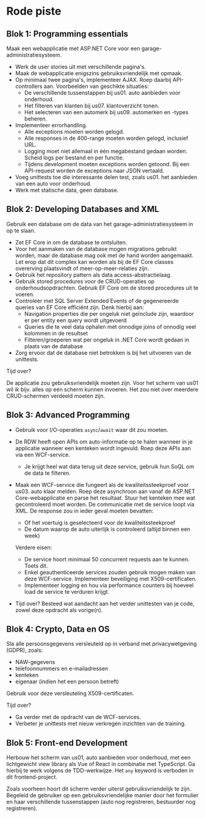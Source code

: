 # Rode piste

## Blok 1: Programming essentials

Maak een webapplicatie met ASP.NET Core voor een garage-administratiesysteem.

* Werk de user stories uit met verschillende pagina's.
* Maak de webapplicatie enigszins gebruiksvriendelijk met opmaak.
* Op minimaal twee pagina's, implementeer AJAX. Roep daarbij API-controllers aan. Voorbeelden van geschikte situaties:
  * De verschillende tussenstappen bij us01. auto aanbieden voor onderhoud.
  * Het filteren van klanten bij us07. klantoverzicht tonen.
  * Het selecteren van een automerk bij us09. automerken en -types beheren.
* Implementeer errorhandling.
  * Alle exceptions moeten worden gelogd.
  * Alle responses in de 400-range moeten worden gelogd, inclusief URL.
  * Logging moet niet allemaal in één megabestand gedaan worden. Scheid logs per bestand en per functie.
  * Tijdens development moeten exceptions worden getoond. Bij een API-request worden de exceptions naar JSON vertaald.
* Voeg unittests toe die interessante delen test, zoals us01. het aanbieden van een auto voor onderhoud.
* Werk met statische data, geen database.

## Blok 2: Developing Databases and XML

Gebruik een database om de data van het garage-administratiesysteem in op te slaan.

* Zet EF Core in om de database te ontsluiten.
* Voor het aanmaken van de database mogen migrations gebruikt worden, maar de database mag ook met de hand worden aangemaakt. Let erop dat dit complex kan worden als bij de EF Core classes overerving plaatsvindt of meer-op-meer-relaties zijn.
* Gebruik het repository pattern als data access-abstractielaag.
* Gebruik stored procedures voor de CRUD-operaties op onderhoudsopdrachten. Gebruik EF Core om de stored procedures uit te voeren.
* Controleer met SQL Server Extended Events of de gegenereerde queries van EF Core efficiënt zijn. Denk hierbij aan:
  * Navigation properties die per ongeluk niet geïnclude zijn, waardoor er per entity een query wordt uitgevoerd
  * Queries die te veel data ophalen met onnodige joins of onnodig veel kolommen in de resultset
  * Filteren/groeperen wat per ongeluk in .NET Core wordt gedaan in plaats van de database
* Zorg ervoor dat de database niet betrokken is bij het uitvoeren van de unittests.

Tijd over?

De applicatie zou gebruiksvriendelijk moeten zijn. Voor het scherm van us01 wil ik bijv. alles op eén scherm kunnen invoeren. Het zou niet over meerdere CRUD-schermen verdeeld moeten zijn.

## Blok 3: Advanced Programming

* Gebruik voor I/O-operaties `async`/`await` waar dit zou moeten.
* De RDW heeft open APIs om auto-informatie op te halen wanneer in je applicatie wanneer een kenteken wordt ingevuld. Roep deze APIs aan via een WCF-service.
  * Je krijgt heel wat data terug uit deze service, gebruik hun SoQL om de data te filteren.
* Maak een WCF-service die fungeert als de kwaliteitssteekproef voor us03. auto klaar melden. Roep deze asynchroon aan vanaf de ASP.NET Core-webapplicatie en parse het resultaat. Stuur het kenteken mee wat gecontroleerd moet worden. De communicatie met de service loopt via XML. De response zou in ieder geval moeten bevatten:
  * Of het voertuig is geselecteerd voor de kwaliteitssteekproef
  * De datum waarop de auto uiterlijk is controleerd (altijd binnen een week)

  Verdere eisen:
  * De service hoort minimaal 50 concurrent requests aan te kunnen. Toets dit.
  * Enkel geauthenticeerde services zouden gebruik mogen maken van deze WCF-service. Implementeer beveiliging met X509-certificaten.
  * Implementeer logging en hou via performance counters bij hoeveel load de service te verduren krijgt.
- Tijd over? Besteed wat aandacht aan het verder unittesten van je code, zowel deze opdracht als vorige(n).

## Blok 4: Crypto, Data en OS

Sla alle persoonsgegevens versleuteld op in verband met privacywetgeving (GDPR), zoals:
* NAW-gegevens
* telefoonnummers en e-mailadressen
* kenteken
* eigenaar (indien het een persoon betreft)

Gebruik voor deze versleuteling X509-certificaten.

Tijd over?
* Ga verder met de opdracht van de WCF-services.
* Verbeter je unittests met nieuw verkregen inzichten van de training.

## Blok 5: Front-end Development

Herbouw het scherm van us01, auto aanbieden voor onderhoud, met een lichtgewicht view library als Vue of React in combinatie met TypeScript. Ga hierbij te werk volgens de TDD-werkwijze. Het `any` keyword is verboden in dit frontend-project.

Zoals voorheen hoort dit scherm verder uiterst gebruiksvriendelijk te zijn. Begeleid de gebruiker op een gebruiksvriendelijke manier door het formulier en haar verschillende tussenstappen (auto nog registreren, bestuurder nog registreren).
